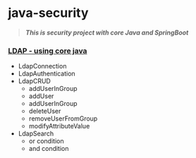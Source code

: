 # java-security
> **_This is security project with core Java and SpringBoot_**

### [LDAP - using core java](src/main/java/com/tsm/security/ldap/corejava)
- LdapConnection
- LdapAuthentication
- LdapCRUD
    - addUserInGroup
    - addUser
    - addUserInGroup
    - deleteUser
    - removeUserFromGroup
    - modifyAttributeValue
- LdapSearch
    - or condition
    - and condition

